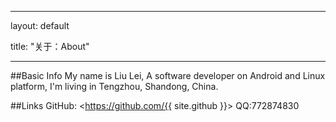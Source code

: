 ﻿---

layout: default

title: "关于：About"

---


##Basic Info
My name is Liu Lei, A software developer on Android and Linux platform, I'm living in Tengzhou, Shandong, China.  


##Links
GitHub: <https://github.com/{{ site.github }}>
QQ:772874830